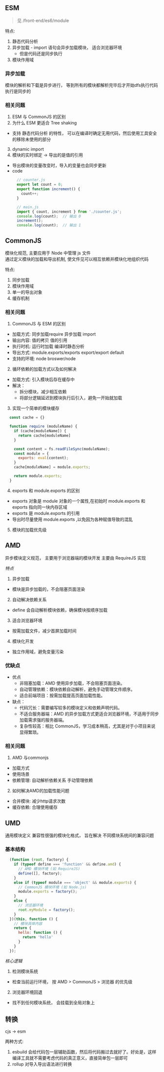 

## ESM

> 见 /front-end/es6/module

特点:
  1. 静态代码分析
  2. 异步加载
    - import 语句会异步加载模块， 适合浏览器环境
      - 但是代码还是同步执行 
  3. 模块作用域

### 异步加载

模块的解析和下载是异步进行， 等到所有的模块都解析完毕后才开始dfs执行代码 
执行是同步的


### 相关问题

1. ESM 与 CommonJS 的区别
2. 为什么 ESM 更适合 Tree shaking
  - 支持 静态代码分析 的特性， 可以在编译时确定无用代码，然后使用工具安全的移除未使用的部分
3. dynamic import
3. 模块的实时绑定 -> 导出的是值的引用
  - 导出模块的变量改变时，导入的变量也会同步更新 
  - code
    ```js
      // counter.js
      export let count = 0;
      export function increment() {
        count++;
      }

      // main.js
      import { count, increment } from './counter.js';
      console.log(count);  // 输出 0
      increment();
      console.log(count);  // 输出 1
    ```


## CommonJS

模块化规范, 主要应用于 Node 中管理 js 文件  
通过定义模块的加载和导出机制, 使文件见可以相互依赖并模块化地组织代码 

特点:
  1. 同步加载
  2. 模块作用域 
  3. 单一的导出对象 
  4. 缓存机制 



### 相关问题

1. CommonJS 与 ESM 的区别
  - 加载方式: 同步加载require  异步加载 import
  - 输出内容: 值的拷贝  值的引用 
  - 执行时机: 运行时加载  编译时静态分析
  - 导出方式: module.exports/exports  export/export default
  - 支持的环境: node broswer/node
2. 循环依赖的加载方式以及如何解决
  - 加载方式: 引入模块后存在缓存中 
  - 解决：
    - 拆分模块，减少相互依赖
    - 将部分逻辑延迟到模块执行后引入，避免一开始就加载 
3. 实现一个简单的模块缓存
  ```js
    const cache = {}

    function require (moduleName) {
      if (cache[moduleName]) {
        return cache[moduleName]
      }

      const content = fs.readFileSync(moduleName);
      const module = {
        exports: eval(content);
      }
      cache[moduleName] = module.exports;

      return module.exports;
    }
  ```
4. exports 和 module.exports 的区别
  - exports 对象是 module 对象的一个属性,在初始时 module.exports 和 exports 指向同一块内存区域
  - exports 是 module.exports 的引用
  - 导出时尽量使用 module.exports ,以免因为各种赋值导致的混乱
5. 模块的加载优先级 


## AMD

异步模块定义规范， 主要用于浏览器端的模块开发 
主要由 RequireJS 实现 

*特点*
1. 异步加载
  - 模块是异步加载的，不会阻塞页面渲染
2. 自动解决依赖关系
  - define 会自动解析模块依赖，确保模块按顺序加载
3. 适合浏览器环境
  - 按需加载文件，减少首屏加载时间
4. 模块化开发
  - 独立作用域，避免变量污染

### 优缺点
- 优点
  - 非阻塞加载：AMD 使用异步加载，不会阻塞页面渲染。
  - 自动管理依赖：模块依赖自动解析，避免手动管理文件顺序。
  - 适合前端项目：按需加载提高页面加载性能。
- 缺点：
  - 代码冗长：需要编写较多的模块定义和依赖声明代码。
  - 不适合服务器端：AMD 的异步加载方式更适合浏览器环境，不适用于同步加载需求强的服务器端。
  - 复杂性较高：相比 CommonJS，学习成本稍高，尤其是对于小项目来说显得繁琐。

### 相关问题
1. AMD 与commonjs
  - 加载方式
  - 使用场景
  - 依赖管理: 自动解析依赖关系 手动管理依赖
2. 如何解决AMD的加载性能问题
  - 合并模块: 减少http请求次数
  - 缓存依赖: 合理使用缓存


## UMD
通用模块定义
兼容性很强的模块化格式， 旨在解决 不同模块系统间的兼容问题 

### 基本结构

```js
  (function (root, factory) {
    if (typeof define === 'function' && define.amd) {
      // AMD 模块环境 (如 RequireJS)
      define([], factory);
    }
    else if (typeof module === 'object' && module.exports) {
      // CommonJS 模块环境 (如 Node.js)
      module.exports = factory();
    }
    else {
      // 浏览器环境
      root.myModule = factory();
    }
  })(this, function () {
    // 模块具体内容
    return {
      hello: function () {
        return 'hello'
      }
    }
  });
```

*核心逻辑*
1. 检测模块系统
  - 检查当前运行环境， 按 AMD > CommonJS > 浏览器 的优先级
2. 浏览器环境回退
  - 找不到任何模块系统， 会挂载到全局对象上 




## 转换

cjs -> esm

两种方式:
1. esbuild 会给代码包一层辅助函数，然后将代码搬过去就好了。好处是，这样编译工具就不需要考虑代码的真正意义，直接简单包一层即可
2. rollup 对导入导出语法进行转换

